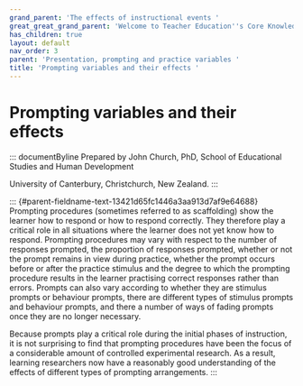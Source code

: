 ```yaml
---
grand_parent: 'The effects of instructional events '
great_great_grand_parent: 'Welcome to Teacher Education''s Core Knowledge and Skills.'
has_children: true
layout: default
nav_order: 3
parent: 'Presentation, prompting and practice variables '
title: 'Prompting variables and their effects '
---
```

# Prompting variables and their effects 


::: documentByline
Prepared by John Church, PhD, School of Educational Studies and Human
Development

University of Canterbury, Christchurch, New Zealand.
:::

::: {#parent-fieldname-text-13421d65fc1446a3aa913d7af9e64688}
Prompting procedures (sometimes referred to as scaffolding) show the
learner how to respond or how to respond correctly. They therefore play
a critical role in all situations where the learner does not yet know
how to respond. Prompting procedures may vary with respect to the number
of responses prompted, the proportion of responses prompted, whether or
not the prompt remains in view during practice, whether the prompt
occurs before or after the practice stimulus and the degree to which the
prompting procedure results in the learner practising correct responses
rather than errors. Prompts can also vary according to whether they are
stimulus prompts or behaviour prompts, there are different types of
stimulus prompts and behaviour prompts, and there a number of ways of
fading prompts once they are no longer necessary.

Because prompts play a critical role during the initial phases of
instruction, it is not surprising to find that prompting procedures have
been the focus of a considerable amount of controlled experimental
research. As a result, learning researchers now have a reasonably good
understanding of the effects of different types of prompting
arrangements.
:::
